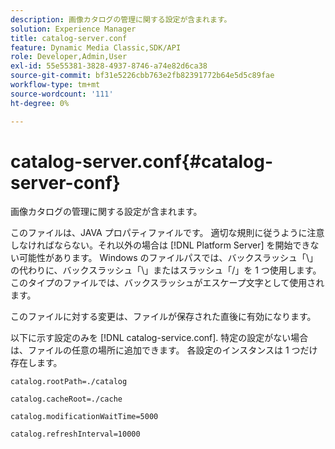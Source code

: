```yaml
---
description: 画像カタログの管理に関する設定が含まれます。
solution: Experience Manager
title: catalog-server.conf
feature: Dynamic Media Classic,SDK/API
role: Developer,Admin,User
exl-id: 55e55381-3828-4937-8746-a74e82d6ca38
source-git-commit: bf31e5226cbb763e2fb82391772b64e5d5c89fae
workflow-type: tm+mt
source-wordcount: '111'
ht-degree: 0%

---
```


# catalog-server.conf{#catalog-server-conf}

画像カタログの管理に関する設定が含まれます。

このファイルは、JAVA プロパティファイルです。 適切な規則に従うように注意しなければならない。それ以外の場合は [!DNL Platform Server] を開始できない可能性があります。 Windows のファイルパスでは、バックスラッシュ「\」の代わりに、バックスラッシュ「\」またはスラッシュ「/」を 1 つ使用します。 このタイプのファイルでは、バックスラッシュがエスケープ文字として使用されます。

このファイルに対する変更は、ファイルが保存された直後に有効になります。

以下に示す設定のみを [!DNL catalog-service.conf]. 特定の設定がない場合は、ファイルの任意の場所に追加できます。 各設定のインスタンスは 1 つだけ存在します。

`catalog.rootPath=./catalog`

`catalog.cacheRoot=./cache`

`catalog.modificationWaitTime=5000`

`catalog.refreshInterval=10000`
